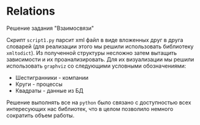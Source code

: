 # Relations
Решение задания "Взаимосвязи"

Скрипт `script1.py` парсит xml файл в виде вложенных друг в друга словарей (для реализации этого мы решили использовать библиотеку `xmltodict`).
Из полученной структуры несложно затем вытащить зависимости и их проанализировать.
Для их визуализации мы решили использовать `graphviz` со следующими условными обозначениями:

* Шестигранники - компании
* Круги - процессы
* Квадраты - данные из БД

Решение выполнять все на `python` было связано с доступностью всех интересующих нас библиотек, что в целом позволило немного сократить объем работы.
